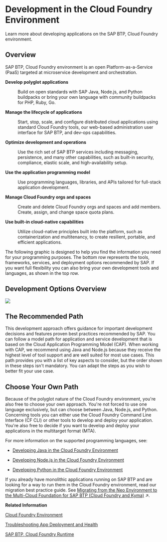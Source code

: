 <!-- loio40a8f8f6f1724e0ca0fd2a8777f45504 -->

# Development in the Cloud Foundry Environment

Learn more about developing applications on the SAP BTP, Cloud Foundry environment.



<a name="loio40a8f8f6f1724e0ca0fd2a8777f45504__section_jms_z5d_53b"/>

## Overview

SAP BTP, Cloud Foundry environment is an open Platform-as-a-Service \(PaaS\) targeted at microservice development and orchestration.


<dl>
<dt><b>

Develop polyglot applications 

</b></dt>
<dd>

Build on open standards with SAP Java, Node.js, and Python buildpacks or bring your own language with community buildpacks for PHP, Ruby, Go.



</dd><dt><b>

Manage the lifecycle of applications 

</b></dt>
<dd>

Start, stop, scale, and configure distributed cloud applications using standard Cloud Foundry tools, our web-based administration user interface for SAP BTP, and dev-ops capabilities.



</dd><dt><b>

Optimize development and operations 

</b></dt>
<dd>

Use the rich set of SAP BTP services including messaging, persistence, and many other capabilities, such as built-in security, compliance, elastic scale, and high-availability setup.



</dd><dt><b>

Use the application programming model 

</b></dt>
<dd>

Use programming languages, libraries, and APIs tailored for full-stack application development.



</dd><dt><b>

Manage Cloud Foundry orgs and spaces 

</b></dt>
<dd>

Create and delete Cloud Foundry orgs and spaces and add members. Create, assign, and change space quota plans.



</dd><dt><b>

Use built-in cloud-native capabilities 

</b></dt>
<dd>

Utilize cloud-native principles built into the platform, such as containerization and multitenancy, to create resilient, portable, and efficient applications.



</dd>
</dl>



The following graphic is designed to help you find the information you need for your programming purposes. The bottom row represents the tools, frameworks, services, and deployment options recommended by SAP. If you want full flexibility you can also bring your own development tools and languages, as shown in the top row.



<a name="loio40a8f8f6f1724e0ca0fd2a8777f45504__section_wqt_z5l_tnb"/>

## Development Options Overview

![](images/Development_Options_Overview_1_2_1f5671e.png)



<a name="loio40a8f8f6f1724e0ca0fd2a8777f45504__section_ifw_4vl_tnb"/>

## The Recommended Path

This development approach offers guidance for important development decisions and features proven best practices recommended by SAP. You can follow a model path for application and service development that is based on the Cloud Application Programming Model \(CAP\). When working with CAP, we recommend using Java and Node.js because they receive the highest level of tool support and are well suited for most use cases. This path provides you with a list of key aspects to consider, but the order shown in these steps isn't mandatory. You can adapt the steps as you wish to better fit your use case.



<a name="loio40a8f8f6f1724e0ca0fd2a8777f45504__section_skx_qfs_4nb"/>

## Choose Your Own Path

Because of the polyglot nature of the Cloud Foundry environment, you're also free to choose your own approach. You're not forced to use one language exclusively, but can choose between Java, Node.js, and Python. Concerning tools you can either use the Cloud Foundry Command Line Interface \(CF CLI\) or other tools to develop and deploy your application. You're also free to decide if you want to develop and deploy your applications in the multitarget format \(MTA\).

For more information on the supported programming languages, see:

-   [Developing Java in the Cloud Foundry Environment](developing-java-in-the-cloud-foundry-environment-a3f9006.md)

-   [Developing Node.js in the Cloud Foundry Environment](developing-node-js-in-the-cloud-foundry-environment-3a7a0be.md)

-   [Developing Python in the Cloud Foundry Environment](developing-python-in-the-cloud-foundry-environment-acf8f49.md)




If you already have monolithic applications running on SAP BTP and are looking for a way to run them in the Cloud Foundry environment, read our migration best practice guide. See [Migrating from the Neo Environment to the Multi-Cloud Foundation for SAP BTP (Cloud Foundry and Kyma)](https://help.sap.com/viewer/b017fc4f944e4eb5b31501b3d1b6a1f0/Cloud/en-US/aae4e0ae1cdf434b908c3c8cf3ea942a.html "Learn why and how to migrate scenarios from the Neo environment to the multi-cloud foundation for SAP BTP. This guide is for SAP Business Technology Platform (SAP BTP) customers and partners with scenarios in the Neo environment that need to move to the multi-cloud foundation, including the Cloud Foundry environment or the Kyma environment.") :arrow_upper_right:.

**Related Information**  


[Cloud Foundry Environment](../10-concepts/cloud-foundry-environment-9c7092c.md "The Cloud Foundry environment allows you to create polyglot cloud applications in Cloud Foundry. It contains the SAP BTP, Cloud Foundry runtime service, which is based on the open-source application platform managed by the Cloud Foundry Foundation.")

[Troubleshooting App Deployment and Health](https://docs.cloudfoundry.org/devguide/deploy-apps/troubleshoot-app-health.html)

[SAP BTP, Cloud Foundry Runtime](https://help.sap.com/docs/CF_RUNTIME?version=Cloud)

